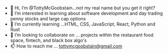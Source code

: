 - 👋 Hi, I’m @TottyMcGoobstain...not my real name but you get it right?
- 👀 I’m interested in learning about software development and day trading penny stocks and large cap options
- 🌱 I’m currently learning ...HTML, CSS, JavaScript, React, Python and Rust
- 💞️ I’m looking to collaborate on ... projects within the restaurant food space, fintech, and black box algo's
- 📫 How to reach me ... tottymcgoobstain@gmail.com

<!---
TottyMcGoobstain/TottyMcGoobstain is a ✨ special ✨ repository because its `README.md` (this file) appears on your GitHub profile.
You can click the Preview link to take a look at your changes.
--->
